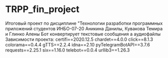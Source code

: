 # TRPP_fin_project
Итоговый проект по дисциплине "Технологии разработки программных приложений студентов ИНБО-07-20 Аникина Данилы, Кувакова Темира и Глинко Алены
Бот конвертирует текстовые сообщения а аудиофайлы
Зависимости проекта:
certifi==2020.12.5
chardet==4.0.0
click==8.1.3
colorama==0.4.4
gTTS==2.2.4
idna==2.10
pyTelegramBotAPI==3.7.6
requests==2.25.1
six==1.16.0
telebot==0.0.4
urllib3==1.26.3
